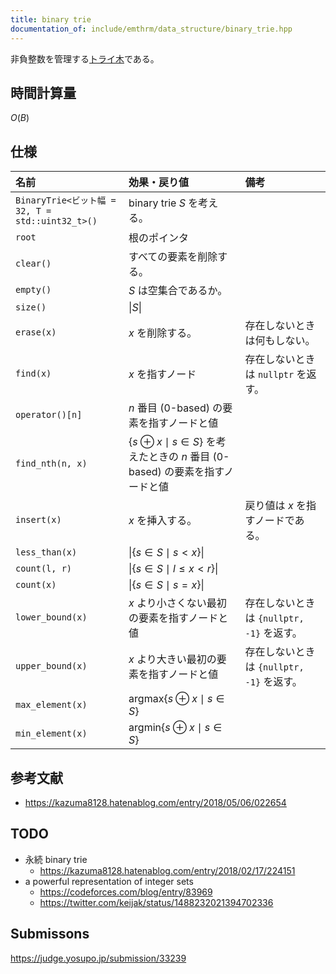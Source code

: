 ```yaml
---
title: binary trie
documentation_of: include/emthrm/data_structure/binary_trie.hpp
---
```


非負整数を管理する[トライ木](../string/trie.md)である。


## 時間計算量

$O(B)$


## 仕様

|名前|効果・戻り値|備考|
|:--|:--|:--|
|`BinaryTrie<ビット幅 = 32, T = std::uint32_t>()`|binary trie $S$ を考える。||
|`root`|根のポインタ||
|`clear()`|すべての要素を削除する。||
|`empty()`|$S$ は空集合であるか。||
|`size()`|$\lvert S \rvert$||
|`erase(x)`|$x$ を削除する。|存在しないときは何もしない。|
|`find(x)`|$x$ を指すノード|存在しないときは `nullptr` を返す。|
|`operator()[n]`|$n$ 番目 (0-based) の要素を指すノードと値||
|`find_nth(n, x)`|$\lbrace s \oplus x \mid s \in S \rbrace$ を考えたときの $n$ 番目 (0-based) の要素を指すノードと値||
|`insert(x)`|$x$ を挿入する。|戻り値は $x$ を指すノードである。|
|`less_than(x)`|$\lvert \lbrace s \in S \mid s < x \rbrace \rvert$||
|`count(l, r)`|$\lvert \lbrace s \in S \mid l \leq x < r \rbrace \rvert$||
|`count(x)`|$\lvert \lbrace s \in S \mid s = x \rbrace \rvert$||
|`lower_bound(x)`|$x$ より小さくない最初の要素を指すノードと値|存在しないときは `{nullptr, -1}` を返す。|
|`upper_bound(x)`|$x$ より大きい最初の要素を指すノードと値|存在しないときは `{nullptr, -1}` を返す。|
|`max_element(x)`|$\mathrm{argmax} \lbrace s \oplus x \mid s \in S \rbrace$||
|`min_element(x)`|$\mathrm{argmin} \lbrace s \oplus x \mid s \in S \rbrace$||


## 参考文献

- https://kazuma8128.hatenablog.com/entry/2018/05/06/022654


## TODO

- 永続 binary trie
  - https://kazuma8128.hatenablog.com/entry/2018/02/17/224151
- a powerful representation of integer sets
  - https://codeforces.com/blog/entry/83969
  - https://twitter.com/keijak/status/1488232021394702336


## Submissons

https://judge.yosupo.jp/submission/33239
